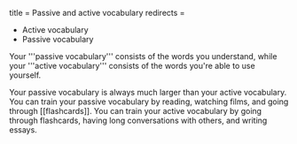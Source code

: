 title = Passive and active vocabulary
redirects =
- Active vocabulary
- Passive vocabulary
>>>>

Your '''passive vocabulary''' consists of the words you understand, while your '''active vocabulary''' consists of the words you're able to use yourself.

Your passive vocabulary is always much larger than your active vocabulary. You can train your passive vocabulary by reading, watching films, and going through [[flashcards]]. You can train your active vocabulary by going through flashcards, having long conversations with others, and writing essays.